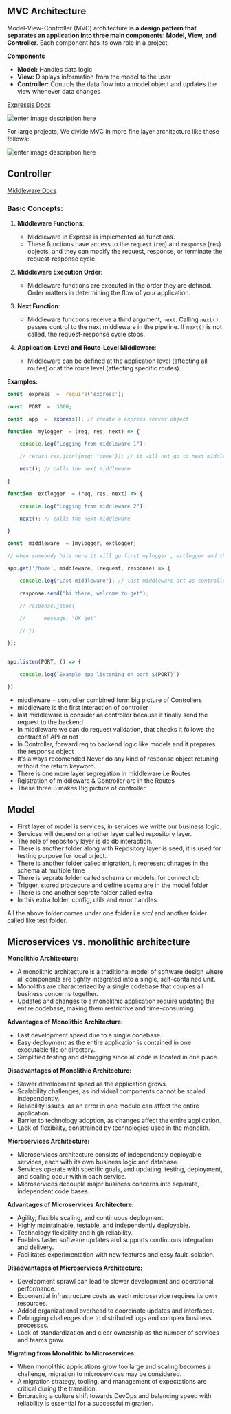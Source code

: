 ## MVC Architecture

 Model-View-Controller (MVC) architecture is  **a design pattern that separates an application into three main components: Model, View, and Controller**. Each component has its own role in a project.

**Components**

-   **Model:** Handles data logic
-   **View:** Displays information from the model to the user
-   **Controller:** Controls the data flow into a model object and updates the view whenever data changes

[Expressjs Docs](https://expressjs.com/)

![enter image description here](https://www.freecodecamp.org/news/content/images/size/w1600/2021/04/MVC3.png)

For large projects, We divide MVC in more fine layer architecture like these follows:

![enter image description here]([https://www.freecodecamp.org/news/content/images/size/w1600/2021/04/MVC3.png](https://photos.google.com/search/_tra_/photo/AF1QipOYglWj-9rn9Y4J0tiJshP8uyeP8Sr4eQr1wpFD))

## Controller
[Middleware Docs](https://expressjs.com/en/guide/writing-middleware.html) 

### Basic Concepts:

1.  **Middleware Functions**:
    
    -   Middleware in Express is implemented as functions.
    -   These functions have access to the `request` (`req`) and `response` (`res`) objects, and they can modify the request, response, or terminate the request-response cycle.
2.  **Middleware Execution Order**:
    
    -   Middleware functions are executed in the order they are defined. Order matters in determining the flow of your application.
3.  **Next Function**:
    
    -   Middleware functions receive a third argument, `next`. Calling `next()` passes control to the next middleware in the pipeline. If `next()` is not called, the request-response cycle stops.
4.  **Application-Level and Route-Level Middleware**:
    
    -   Middleware can be defined at the application level (affecting all routes) or at the route level (affecting specific routes).

**Examples:**

```Javascript
const  express  =  require('express');

const  PORT  =  3000;

const  app  =  express(); // create a express server object

function  mylogger  = (req, res, next) => {

	console.log("Logging from middleware 1");

	// return res.json({msg: "done"}); // it will not go to next middleware because it will return from here

	next(); // calls the next middleware

}

function  extlogger  = (req, res, next) => {

	console.log("Logging from middleware 2");

	next(); // calls the next middleware

}

const  middleware  = [mylogger, extlogger]

// when somebody hits here it will go first mylogger , extlogger and then here last middleware

app.get('/home', middleware, (request, response) => {

	console.log("Last middleware"); // last middleware act as controller

	response.send("hi there, welcome to get");

	// response.json({

	// 		message: "OK get"

	// })

});
  

app.listen(PORT, () => {

	console.log(`Example app listening on port ${PORT}`)

})
```
- middleware + controller combined form big picture of Controllers
- middleware is the first interaction of controller
- last middleware is consider as controller because it finally send the request to the backend
- In middleware we can do request validation, that checks it follows the contract of API or not
- In Controller, forward req to backend logic like models and it prepares the response object
- It's always recomended Never do any kind of response object retuning without the return keyword.
- There is one more layer segregation in middleware i.e Routes
- Rgistration of middleware & Controller are in the Routes
- These three 3 makes Big picture of controller.

## Model 

- First layer of model is services, in services we writte our business logic.
- Services will depend on another layer callled repository layer.
- The role of repository layer is do db interaction.
- There is another folder along with Repository layer is seed, it is used for testing purpose for local prject.
- There is another folder called migration, It represent chnages in the schema at multiple time
- There is seprate folder called schema or models, for connect db 
- Trigger, stored procedure and define scema are in the model folder
- There is one another seprate folder called extra
- In this extra folder, config, utils and error handles

All the above folder comes under one folder i.e src/ and another folder called like test folder.

## Microservices vs. monolithic architecture

**Monolithic Architecture:**

-   A monolithic architecture is a traditional model of software design where all components are tightly integrated into a single, self-contained unit.
-   Monoliths are characterized by a single codebase that couples all business concerns together.
-   Updates and changes to a monolithic application require updating the entire codebase, making them restrictive and time-consuming.

**Advantages of Monolithic Architecture:**

-   Fast development speed due to a single codebase.
-   Easy deployment as the entire application is contained in one executable file or directory.
-   Simplified testing and debugging since all code is located in one place.

**Disadvantages of Monolithic Architecture:**

-   Slower development speed as the application grows.
-   Scalability challenges, as individual components cannot be scaled independently.
-   Reliability issues, as an error in one module can affect the entire application.
-   Barrier to technology adoption, as changes affect the entire application.
-   Lack of flexibility, constrained by technologies used in the monolith.

**Microservices Architecture:**

-   Microservices architecture consists of independently deployable services, each with its own business logic and database.
-   Services operate with specific goals, and updating, testing, deployment, and scaling occur within each service.
-   Microservices decouple major business concerns into separate, independent code bases.

**Advantages of Microservices Architecture:**

-   Agility, flexible scaling, and continuous deployment.
-   Highly maintainable, testable, and independently deployable.
-   Technology flexibility and high reliability.
-   Enables faster software updates and supports continuous integration and delivery.
-   Facilitates experimentation with new features and easy fault isolation.

**Disadvantages of Microservices Architecture:**

-   Development sprawl can lead to slower development and operational performance.
-   Exponential infrastructure costs as each microservice requires its own resources.
-   Added organizational overhead to coordinate updates and interfaces.
-   Debugging challenges due to distributed logs and complex business processes.
-   Lack of standardization and clear ownership as the number of services and teams grow.

**Migrating from Monolithic to Microservices:**

-   When monolithic applications grow too large and scaling becomes a challenge, migration to microservices may be considered.
-   A migration strategy, tooling, and management of expectations are critical during the transition.
-   Embracing a culture shift towards DevOps and balancing speed with reliability is essential for a successful migration.

